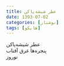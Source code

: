 ```yaml
---
title: عطر شیشه‌پاکن
date: 1393-07-02
categories: [نوشتار]
tags: [هایکو]
---
```


عطر شیشه‌پاکن  
پنجره‌ها غرق آفتاب  
نوروز
